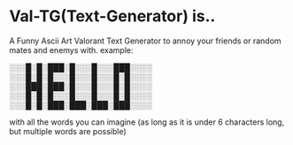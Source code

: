 # Val-TG(Text-Generator) is..
A Funny Ascii Art Valorant Text Generator to annoy your friends or random mates and enemys with.
example:

░░░█░█░███░█░░░█░░░███░░░░
░░░█░█░█░░░█░░░█░░░█░█░░░░
░░░███░███░█░░░█░░░█░█░░░░
░░░█░█░█░░░█░░░█░░░█░█░░░░
░░░█░█░███░███░███░███░░░░

with all the words you can imagine (as long as it is under 6 characters long, but multiple words are possible)
